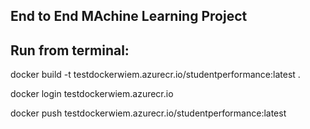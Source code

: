 ## End to End MAchine Learning Project



## Run from terminal:

docker build -t testdockerwiem.azurecr.io/studentperformance:latest .

docker login testdockerwiem.azurecr.io

docker push testdockerwiem.azurecr.io/studentperformance:latest
